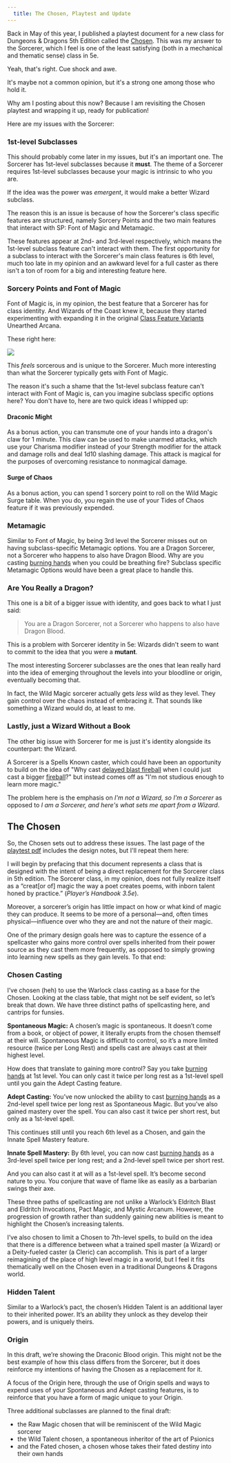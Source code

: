 ```yaml
---
  title: The Chosen, Playtest and Update
---
```


<style>
main a {
	color:	#4f115f;
	text-decoration:	none;
	font-style:	italic;
	font-weight:	bold;
}
main .feature {
	text-indent: 15px;
}
main .hanging {
	text-indent: -15px;
	margin-left: 15px;
}
main table {
	border-spacing:	5px;
}
main h2 {
	margin-bottom:	2px;
}
main h3 {
	margin-bottom:	2px;
}
main h4 {
	margin-bottom:	2px;
}
main .spelllist {
	margin-left:	15px;
}
main .editor {
	width: 75%;
	margin-left:	15px;
	margin-right:	15px;
	padding-left:	10px;
	padding-right:	10px;
	padding-top:	1px;
	padding-bottom:	5px;
	background-color:	rgba(128, 187, 59, 0.25);
}
</style>

Back in May of this year, I published a playtest document for a new class for Dungeons & Dragons 5th Edition called the [Chosen](https://drive.google.com/file/d/1pO3tAy_skzuVHAeWIrs1DrGB7RDTBSRP/view). This was my answer to the Sorcerer, which I feel is one of the least satisfying (both in a mechanical and thematic sense) class in 5e.

Yeah, that's right. Cue shock and awe.

It's maybe not a common opinion, but it's a strong one among those who hold it.

Why am I posting about this now? Because I am revisiting the Chosen playtest and wrapping it up, ready for publication!

Here are my issues with the Sorcerer:

### 1st-level Subclasses

This should probably come later in my issues, but it's an important one. The Sorcerer has 1st-level subclasses because it **must**. The theme of a Sorcerer requires 1st-level subclasses because your magic is intrinsic to who you are.

If the idea was the power was *emergent*, it would make a better Wizard subclass.

The reason this is an issue is because of how the Sorcerer's class specific features are structured, namely Sorcery Points and the two main features that interact with SP: Font of Magic and Metamagic.

These features appear at 2nd- and 3rd-level respectively, which means the 1st-level subclass feature can't interact with them. The first opportunity for a subclass to interact with the Sorcerer's main class features is 6th level, much too late in my opinion and an awkward level for a full caster as there isn't a ton of room for a big and interesting feature here.

### Sorcery Points and Font of Magic

Font of Magic is, in my opinion, the best feature that a Sorcerer has for class identity. And Wizards of the Coast knew it, because they started experimenting with expanding it in the original [Class Feature Variants](https://media.wizards.com/2019/dnd/downloads/UA-ClassFeatures.pdf) Unearthed Arcana.

These right here:

<img src="/img/blog/font-of-magic.png" />

This *feels* sorcerous and is unique to the Sorcerer. Much more interesting than what the Sorcerer typically gets with Font of Magic.

The reason it's such a shame that the 1st-level subclass feature can't interact with Font of Magic is, can you imagine subclass specific options here? You don't have to, here are two quick ideas I whipped up:

#### Draconic Might
As a bonus action, you can transmute one of your hands into a dragon's claw for 1 minute. This claw can be used to make unarmed attacks, which use your Charisma modifier instead of your Strength modifier for the attack and damage rolls and deal 1d10 slashing damage. This attack is magical for the purposes of overcoming resistance to nonmagical damage.

#### Surge of Chaos
As a bonus action, you can spend 1 sorcery point to roll on the Wild Magic Surge table. When you do, you regain the use of your Tides of Chaos feature if it was previously expended.

### Metamagic

Similar to Font of Magic, by being 3rd level the Sorcerer misses out on having subclass-specific Metamagic options. You are a Dragon Sorcerer, not a Sorcerer who happens to also have Dragon Blood. Why are you casting <a href="https://www.dndbeyond.com/spells/burning-hands/">burning hands</a> when you could be breathing fire? Subclass specific Metamagic Options would have been a great place to handle this.

### Are You Really a Dragon?

This one is a bit of a bigger issue with identity, and goes back to what I just said:

> You are a Dragon Sorcerer, not a Sorcerer who happens to also have Dragon Blood.

This is a problem with Sorcerer identity in 5e: Wizards didn't seem to want to commit to the idea that you were a **mutant**.

The most interesting Sorcerer subclasses are the ones that lean really hard into the idea of emerging throughout the levels into your bloodline or origin, eventually becoming that.

In fact, the Wild Magic sorcerer actually gets *less* wild as they level. They gain control over the chaos instead of embracing it. That sounds like something a Wizard would do, at least to me.

### Lastly, just a Wizard Without a Book

The other big issue with Sorcerer for me is just it's identity alongside its counterpart: the Wizard.

A Sorcerer is a Spells Known caster, which could have been an opportunity to build on the idea of "Why cast <a href="https://www.dndbeyond.com/spells/delayed-blast-fireball/">delayed blast fireball</a> when I could just cast a bigger <a href="https://www.dndbeyond.com/spells/fireball/">fireball</a>?" but instead comes off as "I'm not studious enough to learn more magic."

The problem here is the emphasis on *I'm not a Wizard, so I'm a Sorcerer* as opposed to *I am a Sorcerer, and here's what sets me apart from a Wizard*.

## The Chosen

So, the Chosen sets out to address these issues. The last page of the [playtest pdf](https://drive.google.com/file/d/1pO3tAy_skzuVHAeWIrs1DrGB7RDTBSRP/view) includes the design notes, but I'll repeat them here:

I will begin by prefacing that this document represents a class that is designed with the intent of being a direct replacement for the Sorcerer class in 5th edition.
The Sorcerer class, in my opinion, does not fully realize itself as a “creat[or of] magic the way a poet creates poems, with inborn talent honed by practice.” (*Player’s Handbook 3.5e*).

Moreover, a sorcerer’s origin has little impact on how or what kind of magic they can produce. It seems to be more of a personal—and, often times physical—influence over who they are and not the nature of their magic.

One of the primary design goals here was to capture the essence of a spellcaster who gains more control over spells inherited from their power source as they cast them more frequently, as opposed to simply growing into learning new spells as they gain levels. To that end:

### Chosen Casting

I’ve chosen (heh) to use the Warlock class casting as a base for the Chosen. Looking at the class table, that might not be self evident, so let’s break that down. We have three distinct paths of spellcasting here, and cantrips for funsies.

**Spontaneous Magic:** A chosen’s magic is spontaneous. It doesn’t come from a book, or object of power, it literally erupts from the chosen themself at their will. Spontaneous Magic is difficult to control, so it’s a more limited resource (twice per Long Rest) and spells cast are always cast at their highest level.

How does that translate to gaining more control? Say you take <a href="https://www.dndbeyond.com/spells/burning-hands/">burning hands</a> at 1st level. You can only cast it twice per long rest as a 1st-level spell until you gain the Adept Casting feature.

**Adept Casting:** You’ve now unlocked the ability to cast <a href="https://www.dndbeyond.com/spells/burning-hands/">burning hands</a> as a 2nd-level spell twice per long rest as Spontaneous Magic. But you’ve also gained mastery over the spell. You can also cast it twice per short rest, but only as a 1st-level spell.

This continues still until you reach 6th level as a Chosen, and gain the Innate Spell Mastery feature.

**Innate Spell Mastery:** By 6th level, you can now cast <a href="https://www.dndbeyond.com/spells/burning-hands/">burning hands</a> as a 3rd-level spell twice per long rest; and a 2nd-level spell twice per short rest.

And you can also cast it at will as a 1st-level spell. It’s become second nature to you. You conjure that wave of flame like as easily as a barbarian swings their axe.

These three paths of spellcasting are not unlike a Warlock’s Eldritch Blast and Eldritch Invocations, Pact Magic, and Mystic Arcanum. However, the progression of growth rather than suddenly gaining new abilities is meant to highlight the Chosen’s increasing talents.

I’ve also chosen to limit a Chosen to 7th-level spells, to build on the idea that there is a difference between what a trained spell master (a Wizard) or a Deity-fueled caster (a Cleric) can accomplish. This is part of a larger reimagining of the place of high level magic in a world, but I feel it fits thematically well on the Chosen even in a traditional Dungeons & Dragons world.

### Hidden Talent

Similar to a Warlock’s pact, the chosen’s Hidden Talent is an additional layer to their inherited power. It’s an ability they unlock as they develop their powers, and is uniquely theirs. 

### Origin

In this draft, we’re showing the Draconic Blood origin. This might not be the best example of how this class differs from the Sorcerer, but it does reinforce my intentions of having the Chosen as a replacement for it.

A focus of the Origin here, through the use of Origin spells and ways to expend uses of your Spontaneous and Adept casting features, is to reinforce that you have a form of magic unique to your Origin.

Three additional subclasses are planned to the final draft:

- the Raw Magic chosen that will be reminiscent of the Wild Magic sorcerer
- the Wild Talent chosen, a spontaneous inheritor of the art of Psionics
- and the Fated chosen, a chosen whose takes their fated destiny into their own hands